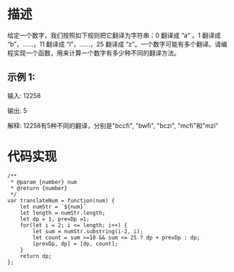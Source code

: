 # 描述
给定一个数字，我们按照如下规则把它翻译为字符串：0 翻译成 “a” ，1 翻译成 “b”，……，11 翻译成 “l”，……，25 翻译成 “z”。一个数字可能有多个翻译。请编程实现一个函数，用来计算一个数字有多少种不同的翻译方法。

## 示例 1:
输入: 12258

输出: 5

解释: 12258有5种不同的翻译，分别是"bccfi", "bwfi", "bczi", "mcfi"和"mzi"
# 代码实现
```
/**
 * @param {number} num
 * @return {number}
 */
var translateNum = function(num) {
    let numStr = `${num}`
    let length = numStr.length;
    let dp = 1, prevDp =1;
    for(let i = 2; i <= length; i++) {
        let sum = numStr.substring(i-2, i);
        let count = sum >=10 && sum <= 25 ? dp + prevDp : dp;
        [prevDp, dp] = [dp, count];
    }
    return dp;
};
```
